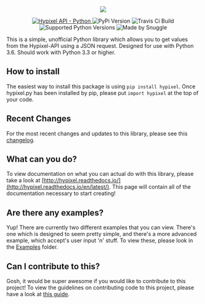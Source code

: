 <p align="center">
   <a href="https://hypixel.net" style="text-decoration: none">
      <img src="https://i.imgur.com/eFWzNiy.png">
   </a>
</p>
<p align="center">
    <a href="https://api.hypixel.net">
        <img src="https://img.shields.io/badge/Hypixel--API-python-brightgreen.svg?colorA=2d2306&colorB=705810"
             alt="Hypixel API - Python">
    </a>
    <a href="https://pypi.org/project/hypixel/" style="text-decoration: none">
        <img src="https://img.shields.io/pypi/v/hypixel.svg?colorA=2d2306&colorB=705810"
             alt="PyPi Version">
    </a>
    <a href="https://travis-ci.org/Snuggle/hypixel.py" style="text-decoration: none">
        <img src="https://img.shields.io/travis/Snuggle/hypixel.py.svg?colorA=2d2306&colorB=705810"
             alt="Travis Ci Build">
    </a>
    <a href="https://python.org/downloads/" style="text-decoration: none">
        <img src="https://img.shields.io/pypi/pyversions/hypixel.svg?colorA=2d2306&colorB=705810"
             alt="Supported Python Versions">
    </a>
    <a href="https://hypixel.net/player/Snuggle" style="text-decoration: none">
        <img src="https://img.shields.io/badge/Made%20by-Snuggle%20|%20Hypixel%20Moderator-brightgreen.svg?colorA=2d2306&colorB=705810"
             alt="Made by Snuggle">
    </a>
</p>

This is a simple, unofficial Python library which allows you to get values from the Hypixel-API using a JSON request.
Designed for use with Python 3.6. Should work with Python 3.3 or higher.

## How to install

The easiest way to install this package is using `pip install hypixel`. Once hypixel.py has been installed by pip, please put `import hypixel` at the top of your code.

## Recent Changes
For the most recent changes and updates to this library, please see this [changelog](./docs/changelog.md).

## What can you do?
To view documentation on what you can actual do with this library, please take a look at [http://hypixel.readthedocs.io/](http://hypixel.readthedocs.io/en/latest/). This page will contain all of the documentation necessary to start creating!

## Are there any examples?
Yup! There are currently two different examples that you can view. There's one which is designed to seem pretty simple, and there's a more advanced example, which accept's user input 'n' stuff. To view these, please look in the [Examples](./Examples/) folder.

## Can I contribute to this?
Gosh, it would be super awesome if you would like to contribute to this project! To view the guidelines on contributing code to this project, please have a look at [this guide](./docs/contributing.md).